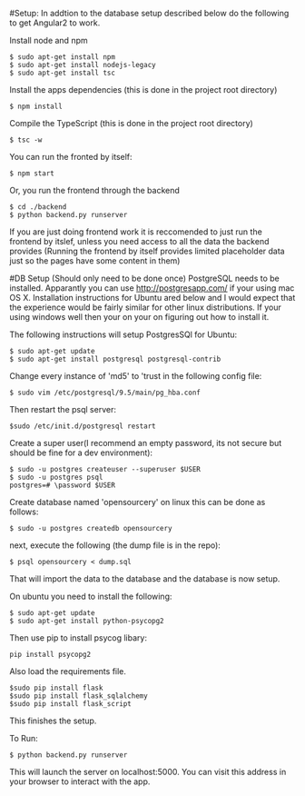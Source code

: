 #Setup: 
In addtion to the database setup described below do the following to get Angular2 to work.

Install node and npm
```
$ sudo apt-get install npm
$ sudo apt-get install nodejs-legacy
$ sudo apt-get install tsc
```

Install the apps dependencies (this is done in the project root directory)
```
$ npm install
```

Compile the TypeScript (this is done in the project root directory)
```
$ tsc -w
```

You can run the fronted by itself:
```
$ npm start
```

Or, you run the frontend through the backend
```
$ cd ./backend
$ python backend.py runserver
```
If you are just doing frontend work it is reccomended to just run the frontend by itslef, unless you need access to all the data the backend provides
(Running the frontend by itself provides limited placeholder data just so the pages have some content in them)

#DB Setup (Should only need to be done once)
PostgreSQL needs to be installed.  Apparantly you can use http://postgresapp.com/ if your using mac OS X.
Installation instructions for Ubuntu ared below and I would expect that the experience would be fairly similar for other linux
distributions. If your using windows well then your on your on figuring out how to install it.

The following instructions will setup PostgresSQl for Ubuntu:
```
$ sudo apt-get update
$ sudo apt-get install postgresql postgresql-contrib
```
Change every instance of 'md5' to 'trust in the following config file:
```
$ sudo vim /etc/postgresql/9.5/main/pg_hba.conf
```
Then restart the psql server:
```
$sudo /etc/init.d/postgresql restart
```

Create a super user(I recommend an empty password, its not secure but should be fine for a dev environment):
```
$ sudo -u postgres createuser --superuser $USER
$ sudo -u postgres psql
postgres=# \password $USER
```

Create database named 'opensourcery' on linux this can be done as follows:
```
$ sudo -u postgres createdb opensourcery
```

next, execute the following (the dump file is in the repo):
```
$ psql opensourcery < dump.sql
```

That will import the data to the database and the database is now setup.

On ubuntu you need to install the following:
```
$ sudo apt-get update
$ sudo apt-get install python-psycopg2
```

Then use pip to install psycog libary:
```
pip install psycopg2
```

Also load the requirements file.
```
$sudo pip install flask
$sudo pip install flask_sqlalchemy
$sudo pip install flask_script
```

This finishes the setup.
 
To Run:
```
$ python backend.py runserver
```

This will launch the server on localhost:5000. You can visit this address in your browser to interact with the app.

